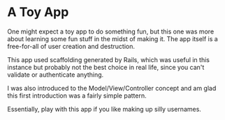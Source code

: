 # A Toy App

One might expect a toy app to do something fun, but this one was more about learning some fun stuff in the midst of making it. The app itself is a free-for-all of user creation and destruction. 

This app used scaffolding generated by Rails, which was useful in this instance but probably not the best choice in real life, since you can't validate or authenticate anything. 

I was also introduced to the Model/View/Controller concept and am glad this first introduction was a fairly simple pattern. 

Essentially, play with this app if you like making up silly usernames. 

